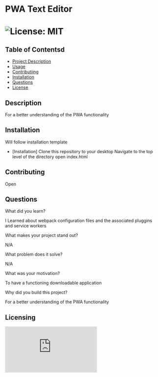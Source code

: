 
  
  # PWA Text Editor

  # ![License: MIT](https://img.shields.io/badge/License-MIT-yellow.svg)

  ## Table of Contentsd
  - [Project Description](#Description)
  - [Usage](#Usage)
  - [Contributiing](#Contributing)
  - [Installation](#Installation)
  - [Questions](#Questions)
  - [License](#license)

  ## Description
  For a better understanding of the PWA functionality

  ## Installation
  Will follow installation template
  - [Installation]
  Clone this repository to your desktop
  Navigate to the top level of the directory
  open index.html

  ## Contributing
  Open

  ## Questions
  What did you learn?

  I Learned about webpack configuration files and the associated pluggins and service workers

  What makes your project stand out?

  N/A

  What problem does it solve?

  N/A

  What was your motivation?

  To have a functioning downloadable application

  Why did you build this project?
  
  For a better understanding of the PWA functionality
 
  
  ## Licensing
   ![License: MIT](https://https://www.mit.edu/~amini/LICENSE.md) 